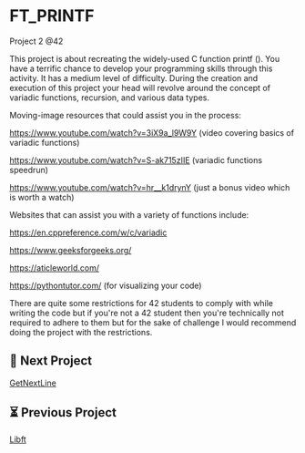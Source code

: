 # FT_PRINTF
Project 2 @42

This project is about recreating the widely-used C function printf ().
You have a terrific chance to develop your programming skills through this activity. It has a medium level of difficulty.
During the creation and execution of this project your head will revolve around the concept of variadic functions, recursion, and various data types.

Moving-image resources that could assist you in the process:

https://www.youtube.com/watch?v=3iX9a_l9W9Y (video covering basics of variadic functions)

https://www.youtube.com/watch?v=S-ak715zIIE (variadic functions speedrun)

https://www.youtube.com/watch?v=hr__k1drynY (just a bonus video which is worth a watch)

Websites that can assist you with a variety of functions include:

https://en.cppreference.com/w/c/variadic

https://www.geeksforgeeks.org/

https://aticleworld.com/

https://pythontutor.com/ (for visualizing your code)

There are quite some restrictions for 42 students to comply with while writing the code but if you're not a 42 student then you're technically not required to adhere to them but for the sake of challenge I would recommend doing the project with the restrictions.


## 🚀 Next Project

[GetNextLine](https://github.com/adhaka-afk/GET_NEXT_LINE)

## ⏳ Previous Project

[Libft](https://github.com/adhaka-afk/LIBFT)
